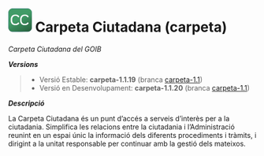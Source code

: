 # ![Logo](https://github.com/GovernIB/maven/raw/binaris/carpeta/icon.png) Carpeta Ciutadana (carpeta)
*Carpeta Ciutadana del GOIB*

***Versions***
> - Versió Estable: __carpeta-1.1.19__ (branca [carpeta-1.1](https://github.com/GovernIB/carpeta/tree/carpeta-1.1))
> - Versió en Desenvolupament: __carpeta-1.1.20__ (branca [carpeta-1.1](https://github.com/GovernIB/carpeta/tree/carpeta-1.1))

***Descripció***

La Carpeta Ciutadana és un punt d’accés a serveis d’interès per a la ciutadania. Simplifica les relacions entre la ciutadania i l’Administració reunint en un espai únic la informació dels diferents procediments i tràmits, i dirigint a la unitat responsable per continuar amb la gestió dels mateixos.

